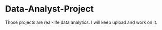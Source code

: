 # Data-Analyst-Project

Those projects are real-life data analytics. 
I will keep upload and work on it.
